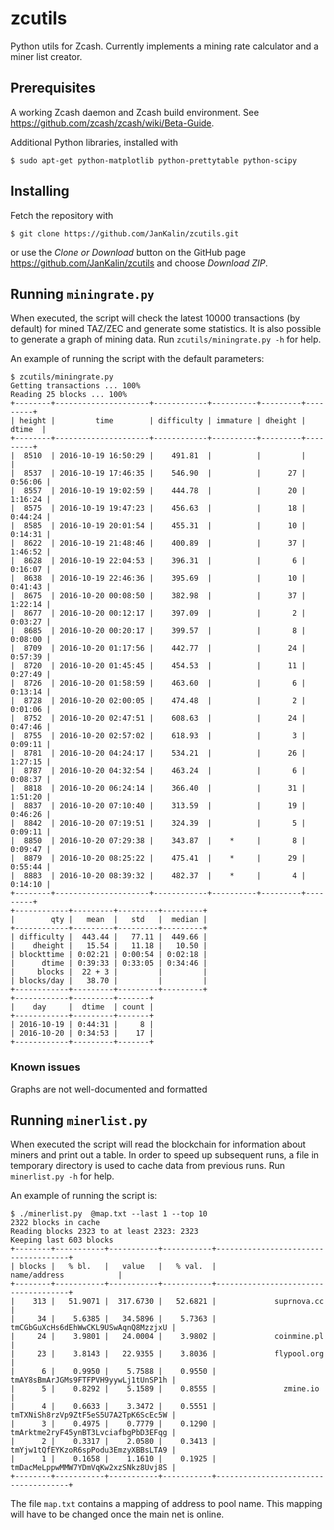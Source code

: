 # zcutils
Python utils for Zcash. Currently implements a mining rate calculator and a miner list creator.

## Prerequisites
A working Zcash daemon and Zcash build environment. See https://github.com/zcash/zcash/wiki/Beta-Guide.

Additional Python libraries, installed with
```
$ sudo apt-get python-matplotlib python-prettytable python-scipy
```

## Installing 
Fetch the repository with
```
$ git clone https://github.com/JanKalin/zcutils.git
```
or use the _Clone or Download_ button on the GitHub page https://github.com/JanKalin/zcutils and choose _Download ZIP_.

## Running `miningrate.py`

When executed, the script will check the latest 10000 transactions (by default)
for mined TAZ/ZEC and generate some statistics.  It is also possible to
generate a graph of mining data. Run `zcutils/miningrate.py -h` for help.

An example of running the script with the default parameters:
```
$ zcutils/miningrate.py
Getting transactions ... 100%
Reading 25 blocks ... 100%
+--------+---------------------+------------+----------+---------+---------+
| height |         time        | difficulty | immature | dheight |  dtime  |
+--------+---------------------+------------+----------+---------+---------+
|  8510  | 2016-10-19 16:50:29 |    491.81  |          |         |         |
|  8537  | 2016-10-19 17:46:35 |    546.90  |          |      27 | 0:56:06 |
|  8557  | 2016-10-19 19:02:59 |    444.78  |          |      20 | 1:16:24 |
|  8575  | 2016-10-19 19:47:23 |    456.63  |          |      18 | 0:44:24 |
|  8585  | 2016-10-19 20:01:54 |    455.31  |          |      10 | 0:14:31 |
|  8622  | 2016-10-19 21:48:46 |    400.89  |          |      37 | 1:46:52 |
|  8628  | 2016-10-19 22:04:53 |    396.31  |          |       6 | 0:16:07 |
|  8638  | 2016-10-19 22:46:36 |    395.69  |          |      10 | 0:41:43 |
|  8675  | 2016-10-20 00:08:50 |    382.98  |          |      37 | 1:22:14 |
|  8677  | 2016-10-20 00:12:17 |    397.09  |          |       2 | 0:03:27 |
|  8685  | 2016-10-20 00:20:17 |    399.57  |          |       8 | 0:08:00 |
|  8709  | 2016-10-20 01:17:56 |    442.77  |          |      24 | 0:57:39 |
|  8720  | 2016-10-20 01:45:45 |    454.53  |          |      11 | 0:27:49 |
|  8726  | 2016-10-20 01:58:59 |    463.60  |          |       6 | 0:13:14 |
|  8728  | 2016-10-20 02:00:05 |    474.48  |          |       2 | 0:01:06 |
|  8752  | 2016-10-20 02:47:51 |    608.63  |          |      24 | 0:47:46 |
|  8755  | 2016-10-20 02:57:02 |    618.93  |          |       3 | 0:09:11 |
|  8781  | 2016-10-20 04:24:17 |    534.21  |          |      26 | 1:27:15 |
|  8787  | 2016-10-20 04:32:54 |    463.24  |          |       6 | 0:08:37 |
|  8818  | 2016-10-20 06:24:14 |    366.40  |          |      31 | 1:51:20 |
|  8837  | 2016-10-20 07:10:40 |    313.59  |          |      19 | 0:46:26 |
|  8842  | 2016-10-20 07:19:51 |    324.39  |          |       5 | 0:09:11 |
|  8850  | 2016-10-20 07:29:38 |    343.87  |    *     |       8 | 0:09:47 |
|  8879  | 2016-10-20 08:25:22 |    475.41  |    *     |      29 | 0:55:44 |
|  8883  | 2016-10-20 08:39:32 |    482.37  |    *     |       4 | 0:14:10 |
+--------+---------------------+------------+----------+---------+---------+
+------------+---------+---------+---------+
|        qty |   mean  |   std   |  median |
+------------+---------+---------+---------+
| difficulty |  443.44 |   77.11 |  449.66 |
|    dheight |   15.54 |   11.18 |   10.50 |
| blockttime | 0:02:21 | 0:00:54 | 0:02:18 |
|      dtime | 0:39:33 | 0:33:05 | 0:34:46 |
|     blocks |  22 + 3 |         |         |
| blocks/day |   38.70 |         |         |
+------------+---------+---------+---------+
+------------+---------+-------+
|    day     |  dtime  | count |
+------------+---------+-------+
| 2016-10-19 | 0:44:31 |     8 |
| 2016-10-20 | 0:34:53 |    17 |
+------------+---------+-------+
```

### Known issues

Graphs are not well-documented and formatted

## Running `minerlist.py`

When executed the script will read the blockchain for information about
miners and print out a table. In order to speed up subsequent runs, a file
in temporary directory is used to cache data from previous runs.  Run
`minerlist.py -h` for help. 

An example of running the script is:
```
$ ./minerlist.py  @map.txt --last 1 --top 10
2322 blocks in cache
Reading blocks 2323 to at least 2323: 2323
Keeping last 603 blocks
+--------+-----------+-----------+-----------+-------------------------------------+
| blocks |   % bl.   |   value   |   % val.  |             name/address            |
+--------+-----------+-----------+-----------+-------------------------------------+
|    313 |   51.9071 |  317.6730 |   52.6821 |             suprnova.cc             |
|     34 |    5.6385 |   34.5896 |    5.7363 | tmCGbGuXcHs6dEhWwCKL9USwAqnQ8MzzjxU |
|     24 |    3.9801 |   24.0004 |    3.9802 |             coinmine.pl             |
|     23 |    3.8143 |   22.9355 |    3.8036 |             flypool.org             |
|      6 |    0.9950 |    5.7588 |    0.9550 | tmAY8sBmArJGMs9FTFPVH9yywLj1tUnSP1h |
|      5 |    0.8292 |    5.1589 |    0.8555 |               zmine.io              |
|      4 |    0.6633 |    3.3472 |    0.5551 | tmTXNiSh8rzVp9ZtF5eS5U7A2TpK6ScEc5W |
|      3 |    0.4975 |    0.7779 |    0.1290 | tmArktme2ryF45ynBT3LvciafbgPbD3EFqg |
|      2 |    0.3317 |    2.0580 |    0.3413 | tmYjw1tQfEYKzoR6spPodu3EmzyXBBsLTA9 |
|      1 |    0.1658 |    1.1610 |    0.1925 | tmDacMeLppwMMW7YDmVqKw2xzSNkz8Uvj8S |
+--------+-----------+-----------+-----------+-------------------------------------+
```

The file `map.txt` contains a mapping of address to pool name. This mapping
will have to be changed once the main net is online.
